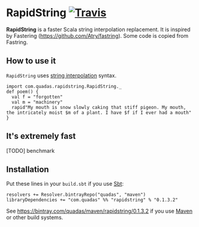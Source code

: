 # RapidString [![Travis](https://travis-ci.org/quadas/rapidstring.svg?branch=master)](https://travis-ci.org/quadas/rapidstring)

**RapidString** is a faster Scala string interpolation replacement.  It is inspired by Fastering (https://github.com/Atry/fastring).  Some code is copied from Fastring.


## How to use it

`RapidString` uses [string interpolation](http://docs.scala-lang.org/sips/pending/string-interpolation.html) syntax.

    import com.quadas.rapidstring.RapidString._
    def poem() {
      val f = "forgotten"
      val m = "machinery"
      rapid"My mouth is snow slowly caking that stiff pigeon. My mouth, the intricately moist $m of a plant. I have $f if I ever had a mouth"
    }

## It's extremely fast

[TODO] benchmark


## Installation

Put these lines in your `build.sbt` if you use [Sbt](http://www.scala-sbt.org/):

    resolvers += Resolver.bintrayRepo("quadas", "maven")
    libraryDependencies += "com.quadas" %% "rapidstring" % "0.1.3.2"

See https://bintray.com/quadas/maven/rapidstring/0.1.3.2 if you use [Maven](http://maven.apache.org/)
or other build systems.

